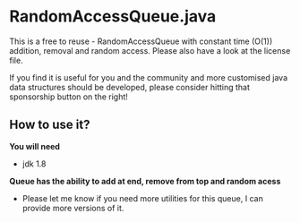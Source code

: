 # RandomAccessQueue.java

This is a free to reuse - RandomAccessQueue with constant time (O(1)) addition, removal and random access.
Please also have a look at the license file.

If you find it is useful for you and the community and more customised java data structures should be developed, please consider hitting that sponsorship button on the right!

## How to use it?

**You will need**

- jdk 1.8


**Queue has the ability to add at end, remove from top and random acess**

-  Please let me know if you need more utilities for this queue, I can provide more versions of it.


